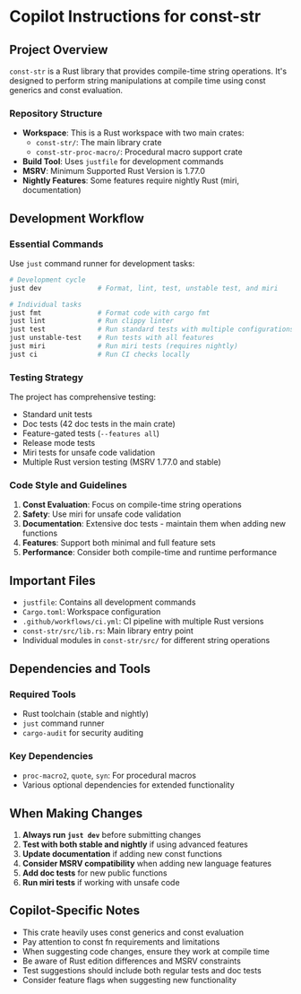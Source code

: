 # Copilot Instructions for const-str

## Project Overview

`const-str` is a Rust library that provides compile-time string operations. It's designed to perform string manipulations at compile time using const generics and const evaluation.

### Repository Structure

- **Workspace**: This is a Rust workspace with two main crates:
  - `const-str/`: The main library crate
  - `const-str-proc-macro/`: Procedural macro support crate
- **Build Tool**: Uses `justfile` for development commands
- **MSRV**: Minimum Supported Rust Version is 1.77.0
- **Nightly Features**: Some features require nightly Rust (miri, documentation)

## Development Workflow

### Essential Commands

Use `just` command runner for development tasks:

```bash
# Development cycle
just dev              # Format, lint, test, unstable test, and miri

# Individual tasks
just fmt              # Format code with cargo fmt
just lint             # Run clippy linter
just test             # Run standard tests with multiple configurations
just unstable-test    # Run tests with all features
just miri             # Run miri tests (requires nightly)
just ci               # Run CI checks locally
```

### Testing Strategy

The project has comprehensive testing:
- Standard unit tests
- Doc tests (42 doc tests in the main crate)
- Feature-gated tests (`--features all`)
- Release mode tests
- Miri tests for unsafe code validation
- Multiple Rust version testing (MSRV 1.77.0 and stable)

### Code Style and Guidelines

1. **Const Evaluation**: Focus on compile-time string operations
2. **Safety**: Use miri for unsafe code validation
3. **Documentation**: Extensive doc tests - maintain them when adding new functions
4. **Features**: Support both minimal and full feature sets
5. **Performance**: Consider both compile-time and runtime performance

## Important Files

- `justfile`: Contains all development commands
- `Cargo.toml`: Workspace configuration
- `.github/workflows/ci.yml`: CI pipeline with multiple Rust versions
- `const-str/src/lib.rs`: Main library entry point
- Individual modules in `const-str/src/` for different string operations

## Dependencies and Tools

### Required Tools
- Rust toolchain (stable and nightly)
- `just` command runner
- `cargo-audit` for security auditing

### Key Dependencies
- `proc-macro2`, `quote`, `syn`: For procedural macros
- Various optional dependencies for extended functionality

## When Making Changes

1. **Always run `just dev`** before submitting changes
2. **Test with both stable and nightly** if using advanced features
3. **Update documentation** if adding new const functions
4. **Consider MSRV compatibility** when adding new language features
5. **Add doc tests** for new public functions
6. **Run miri tests** if working with unsafe code

## Copilot-Specific Notes

- This crate heavily uses const generics and const evaluation
- Pay attention to const fn requirements and limitations
- When suggesting code changes, ensure they work at compile time
- Be aware of Rust edition differences and MSRV constraints
- Test suggestions should include both regular tests and doc tests
- Consider feature flags when suggesting new functionality